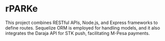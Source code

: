 # rPARKe

This project combines RESTful APIs, Node.js, and Express frameworks to define routes. Sequelize ORM is employed for handling models, and it also integrates the Daraja API for STK push, facilitating M-Pesa payments.